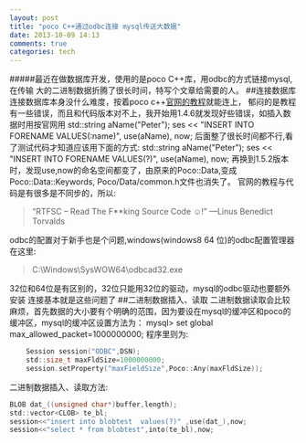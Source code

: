 ```yaml
---
layout: post
title: "poco C++通过odbc连接 mysql传送大数据"
date: 2013-10-09 14:13
comments: true
categories: tech
---
```

#####最近在做数据库开发，使用的是poco C++库，用odbc的方式链接mysql,在传输		大的二进制数据折腾了很长时间，特写个文章给需要的人。
##连接数据库
连接数据库本身没什么难度，按着poco c++[官网的教程](http://pocoproject.org/docs/00200-DataUserManual.html)就能连上，
郁闷的是教程有一些错误，而且和代码版本对不上，我开始用1.4.6就发现好些错误，如插入数据时用按官网用
	std::string aName("Peter");
	ses << "INSERT INTO FORENAME VALUES(:name)", use(aName), now;
后面整了很长时间都不行,看了测试代码才知道应该用下面的方式:
	std::string aName("Peter");
	ses << "INSERT INTO FORENAME VALUES(?)", use(aName), now;
再换到1.5.2版本时，发现use,now的命名空间都变了，由原来的Poco::Data,变成Poco::Data::Keywords, Poco/Data/common.h文件也消失了。
官网的教程与代码是有很多是不同步的，所以:
>“RTFSC – Read The F**king Source Code ☺!” ––Linus Benedict Torvalds

odbc的配置对于新手也是个问题,windows(windows8 64 位)的odbc配置管理器在这里:
>C:\Windows\SysWOW64\odbcad32.exe

32位和64位是有区别的，32位只能用32位的驱动，mysql的odbc驱动也要额外安装
连接基本就是这些问题了
##二进制数据插入、读取
二进制数据读取会比较麻烦，首先数据的大小要有个明确的范围，因为要设在mysql的缓冲区和poco的缓冲区，mysql的缓冲区设置方法为：
	mysql> set global max_allowed_packet=1000000000;
程序里则为:
```c
	Session session("ODBC",DSN);
	std::size_t maxFldSize=1000000000;
	session.setProperty("maxFieldSize",Poco::Any(maxFldSize));
```
二进制数据插入、读取方法:
```c
BLOB dat_((unsigned char*)buffer,length);
std::vector<CLOB> te_bl;
session<<"insert into blobtest  values(?)" ,use(dat_),now;
session<<"select * from blobtest",into(te_bl),now;
```

